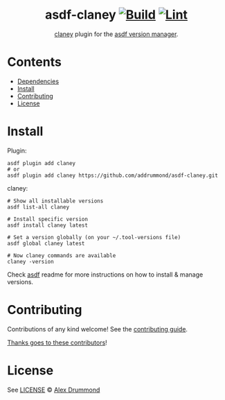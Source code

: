 <div align="center">

# asdf-claney [![Build](https://github.com/addrummond/asdf-claney/actions/workflows/build.yml/badge.svg)](https://github.com/addrummond/asdf-claney/actions/workflows/build.yml) [![Lint](https://github.com/addrummond/asdf-claney/actions/workflows/lint.yml/badge.svg)](https://github.com/addrummond/asdf-claney/actions/workflows/lint.yml)

[claney](https://github.com/addrummond/claney) plugin for the [asdf version manager](https://asdf-vm.com).

</div>

# Contents

- [Dependencies](#dependencies)
- [Install](#install)
- [Contributing](#contributing)
- [License](#license)

# Install

Plugin:

```shell
asdf plugin add claney
# or
asdf plugin add claney https://github.com/addrummond/asdf-claney.git
```

claney:

```shell
# Show all installable versions
asdf list-all claney

# Install specific version
asdf install claney latest

# Set a version globally (on your ~/.tool-versions file)
asdf global claney latest

# Now claney commands are available
claney -version
```

Check [asdf](https://github.com/asdf-vm/asdf) readme for more instructions on how to
install & manage versions.

# Contributing

Contributions of any kind welcome! See the [contributing guide](contributing.md).

[Thanks goes to these contributors](https://github.com/addrummond/asdf-claney/graphs/contributors)!

# License

See [LICENSE](LICENSE) © [Alex Drummond](https://github.com/addrummond/)
